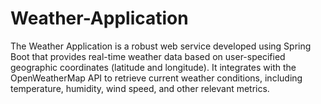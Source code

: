 # Weather-Application
The Weather Application is a robust web service developed using Spring Boot that provides real-time weather data based on user-specified geographic coordinates (latitude and longitude). It integrates with the OpenWeatherMap API to retrieve current weather conditions, including temperature, humidity, wind speed, and other relevant metrics.

